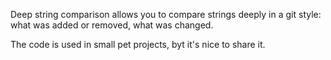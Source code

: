 Deep string comparison allows you to compare strings deeply in a git style: what was added or removed, what was changed.

The code is used in small pet projects, byt it's nice to share it.


